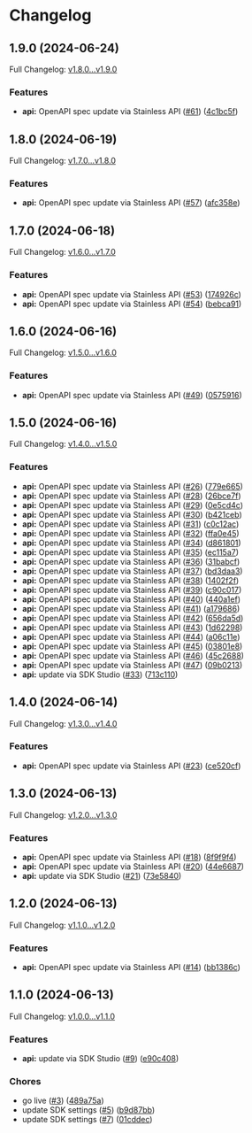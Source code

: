 # Changelog

## 1.9.0 (2024-06-24)

Full Changelog: [v1.8.0...v1.9.0](https://github.com/prompt-foundry/typescript-sdk/compare/v1.8.0...v1.9.0)

### Features

* **api:** OpenAPI spec update via Stainless API ([#61](https://github.com/prompt-foundry/typescript-sdk/issues/61)) ([4c1bc5f](https://github.com/prompt-foundry/typescript-sdk/commit/4c1bc5fd559a5cfa6fdbd7365c5b9752cc30c6ce))

## 1.8.0 (2024-06-19)

Full Changelog: [v1.7.0...v1.8.0](https://github.com/prompt-foundry/typescript-sdk/compare/v1.7.0...v1.8.0)

### Features

* **api:** OpenAPI spec update via Stainless API ([#57](https://github.com/prompt-foundry/typescript-sdk/issues/57)) ([afc358e](https://github.com/prompt-foundry/typescript-sdk/commit/afc358e3f8f93f0f2612347856d439d2532fc6a2))

## 1.7.0 (2024-06-18)

Full Changelog: [v1.6.0...v1.7.0](https://github.com/prompt-foundry/typescript-sdk/compare/v1.6.0...v1.7.0)

### Features

* **api:** OpenAPI spec update via Stainless API ([#53](https://github.com/prompt-foundry/typescript-sdk/issues/53)) ([174926c](https://github.com/prompt-foundry/typescript-sdk/commit/174926cb3dba936b5bc1345e653dea8f18eeee9e))
* **api:** OpenAPI spec update via Stainless API ([#54](https://github.com/prompt-foundry/typescript-sdk/issues/54)) ([bebca91](https://github.com/prompt-foundry/typescript-sdk/commit/bebca9122a833f73fd586aa1d682d6181eaf8142))

## 1.6.0 (2024-06-16)

Full Changelog: [v1.5.0...v1.6.0](https://github.com/prompt-foundry/typescript-sdk/compare/v1.5.0...v1.6.0)

### Features

* **api:** OpenAPI spec update via Stainless API ([#49](https://github.com/prompt-foundry/typescript-sdk/issues/49)) ([0575916](https://github.com/prompt-foundry/typescript-sdk/commit/057591695cac37ccd3043c467a140a7fa398d5c0))

## 1.5.0 (2024-06-16)

Full Changelog: [v1.4.0...v1.5.0](https://github.com/prompt-foundry/typescript-sdk/compare/v1.4.0...v1.5.0)

### Features

* **api:** OpenAPI spec update via Stainless API ([#26](https://github.com/prompt-foundry/typescript-sdk/issues/26)) ([779e665](https://github.com/prompt-foundry/typescript-sdk/commit/779e66597e79a6c2b09f6158af285c71ce2a3f78))
* **api:** OpenAPI spec update via Stainless API ([#28](https://github.com/prompt-foundry/typescript-sdk/issues/28)) ([26bce7f](https://github.com/prompt-foundry/typescript-sdk/commit/26bce7fb09559f2f1122fda6aca8e137666f71dd))
* **api:** OpenAPI spec update via Stainless API ([#29](https://github.com/prompt-foundry/typescript-sdk/issues/29)) ([0e5cd4c](https://github.com/prompt-foundry/typescript-sdk/commit/0e5cd4cd6eea9b2163dda9e1b5bfe94622f6ed50))
* **api:** OpenAPI spec update via Stainless API ([#30](https://github.com/prompt-foundry/typescript-sdk/issues/30)) ([b421ceb](https://github.com/prompt-foundry/typescript-sdk/commit/b421ceb13bcc430792da099c8df5ac472a52943f))
* **api:** OpenAPI spec update via Stainless API ([#31](https://github.com/prompt-foundry/typescript-sdk/issues/31)) ([c0c12ac](https://github.com/prompt-foundry/typescript-sdk/commit/c0c12acc81462901689883d05f9b9b3fe04e6f8e))
* **api:** OpenAPI spec update via Stainless API ([#32](https://github.com/prompt-foundry/typescript-sdk/issues/32)) ([ffa0e45](https://github.com/prompt-foundry/typescript-sdk/commit/ffa0e45fb343b88108c9cfeea75ea126d688ad26))
* **api:** OpenAPI spec update via Stainless API ([#34](https://github.com/prompt-foundry/typescript-sdk/issues/34)) ([d861801](https://github.com/prompt-foundry/typescript-sdk/commit/d8618015c4dc4f9d0c403ade5b9ea738241710af))
* **api:** OpenAPI spec update via Stainless API ([#35](https://github.com/prompt-foundry/typescript-sdk/issues/35)) ([ec115a7](https://github.com/prompt-foundry/typescript-sdk/commit/ec115a710be77e75883c792b3e71292d9851e53a))
* **api:** OpenAPI spec update via Stainless API ([#36](https://github.com/prompt-foundry/typescript-sdk/issues/36)) ([31babcf](https://github.com/prompt-foundry/typescript-sdk/commit/31babcf0f9c48f186bc3903a15c8720a8b242360))
* **api:** OpenAPI spec update via Stainless API ([#37](https://github.com/prompt-foundry/typescript-sdk/issues/37)) ([bd3daa3](https://github.com/prompt-foundry/typescript-sdk/commit/bd3daa3304f861ea3c50d6875c85b1c591a6122c))
* **api:** OpenAPI spec update via Stainless API ([#38](https://github.com/prompt-foundry/typescript-sdk/issues/38)) ([1402f2f](https://github.com/prompt-foundry/typescript-sdk/commit/1402f2f161db75c70d52c678598a8250fe47660a))
* **api:** OpenAPI spec update via Stainless API ([#39](https://github.com/prompt-foundry/typescript-sdk/issues/39)) ([c90c017](https://github.com/prompt-foundry/typescript-sdk/commit/c90c0179d866de0bdaee46b8dfbb7c21b64ba45c))
* **api:** OpenAPI spec update via Stainless API ([#40](https://github.com/prompt-foundry/typescript-sdk/issues/40)) ([440a1ef](https://github.com/prompt-foundry/typescript-sdk/commit/440a1efbf06b08f14cbc6a18310557c0d51f6c78))
* **api:** OpenAPI spec update via Stainless API ([#41](https://github.com/prompt-foundry/typescript-sdk/issues/41)) ([a179686](https://github.com/prompt-foundry/typescript-sdk/commit/a179686ebdfd5e4a7f44ce6eb8095f45de4c8602))
* **api:** OpenAPI spec update via Stainless API ([#42](https://github.com/prompt-foundry/typescript-sdk/issues/42)) ([656da5d](https://github.com/prompt-foundry/typescript-sdk/commit/656da5d02c88ed2274a629950b79e5ca82440854))
* **api:** OpenAPI spec update via Stainless API ([#43](https://github.com/prompt-foundry/typescript-sdk/issues/43)) ([1d62298](https://github.com/prompt-foundry/typescript-sdk/commit/1d6229875603fd3f4d593d0842e36d996646062e))
* **api:** OpenAPI spec update via Stainless API ([#44](https://github.com/prompt-foundry/typescript-sdk/issues/44)) ([a06c11e](https://github.com/prompt-foundry/typescript-sdk/commit/a06c11e65c29567fd4422913c37a286459933cd1))
* **api:** OpenAPI spec update via Stainless API ([#45](https://github.com/prompt-foundry/typescript-sdk/issues/45)) ([03801e8](https://github.com/prompt-foundry/typescript-sdk/commit/03801e88e3037bfcbe1ae2346aed19905399602b))
* **api:** OpenAPI spec update via Stainless API ([#46](https://github.com/prompt-foundry/typescript-sdk/issues/46)) ([45c2688](https://github.com/prompt-foundry/typescript-sdk/commit/45c2688bc4892d68e4677d44e0d6e956607b7ba7))
* **api:** OpenAPI spec update via Stainless API ([#47](https://github.com/prompt-foundry/typescript-sdk/issues/47)) ([09b0213](https://github.com/prompt-foundry/typescript-sdk/commit/09b021396337afc3ac65ab8909fb5adb777f0c26))
* **api:** update via SDK Studio ([#33](https://github.com/prompt-foundry/typescript-sdk/issues/33)) ([713c110](https://github.com/prompt-foundry/typescript-sdk/commit/713c110d476a85e3e96f85502a68c6690f299f7f))

## 1.4.0 (2024-06-14)

Full Changelog: [v1.3.0...v1.4.0](https://github.com/prompt-foundry/typescript-sdk/compare/v1.3.0...v1.4.0)

### Features

* **api:** OpenAPI spec update via Stainless API ([#23](https://github.com/prompt-foundry/typescript-sdk/issues/23)) ([ce520cf](https://github.com/prompt-foundry/typescript-sdk/commit/ce520cf918bac70bf5fcc06689f0b6a871be1488))

## 1.3.0 (2024-06-13)

Full Changelog: [v1.2.0...v1.3.0](https://github.com/prompt-foundry/typescript-sdk/compare/v1.2.0...v1.3.0)

### Features

* **api:** OpenAPI spec update via Stainless API ([#18](https://github.com/prompt-foundry/typescript-sdk/issues/18)) ([8f9f9f4](https://github.com/prompt-foundry/typescript-sdk/commit/8f9f9f443597e62eba64eb22b38d0a998b3224cf))
* **api:** OpenAPI spec update via Stainless API ([#20](https://github.com/prompt-foundry/typescript-sdk/issues/20)) ([44e6687](https://github.com/prompt-foundry/typescript-sdk/commit/44e6687efc7d44caeca0eb279a5f9d22f4e95167))
* **api:** update via SDK Studio ([#21](https://github.com/prompt-foundry/typescript-sdk/issues/21)) ([73e5840](https://github.com/prompt-foundry/typescript-sdk/commit/73e584009e745522f6c749e6841235de4d902022))

## 1.2.0 (2024-06-13)

Full Changelog: [v1.1.0...v1.2.0](https://github.com/prompt-foundry/typescript-sdk/compare/v1.1.0...v1.2.0)

### Features

* **api:** OpenAPI spec update via Stainless API ([#14](https://github.com/prompt-foundry/typescript-sdk/issues/14)) ([bb1386c](https://github.com/prompt-foundry/typescript-sdk/commit/bb1386ca504d4f530df6d2d02f2fd88eeab9fc3d))

## 1.1.0 (2024-06-13)

Full Changelog: [v1.0.0...v1.1.0](https://github.com/prompt-foundry/typescript-sdk/compare/v1.0.0...v1.1.0)

### Features

* **api:** update via SDK Studio ([#9](https://github.com/prompt-foundry/typescript-sdk/issues/9)) ([e90c408](https://github.com/prompt-foundry/typescript-sdk/commit/e90c4089a94b1cca8e3f50cd638fec14e11ba6b5))


### Chores

* go live ([#3](https://github.com/prompt-foundry/typescript-sdk/issues/3)) ([489a75a](https://github.com/prompt-foundry/typescript-sdk/commit/489a75aa0c321c7bd35ca57ea8c8fe922f7e34ac))
* update SDK settings ([#5](https://github.com/prompt-foundry/typescript-sdk/issues/5)) ([b9d87bb](https://github.com/prompt-foundry/typescript-sdk/commit/b9d87bb35794eaa76df8213e4edb481e336a3e2d))
* update SDK settings ([#7](https://github.com/prompt-foundry/typescript-sdk/issues/7)) ([01cddec](https://github.com/prompt-foundry/typescript-sdk/commit/01cddec1e8ba98a5aeb48a717aa3f50243f98b58))
